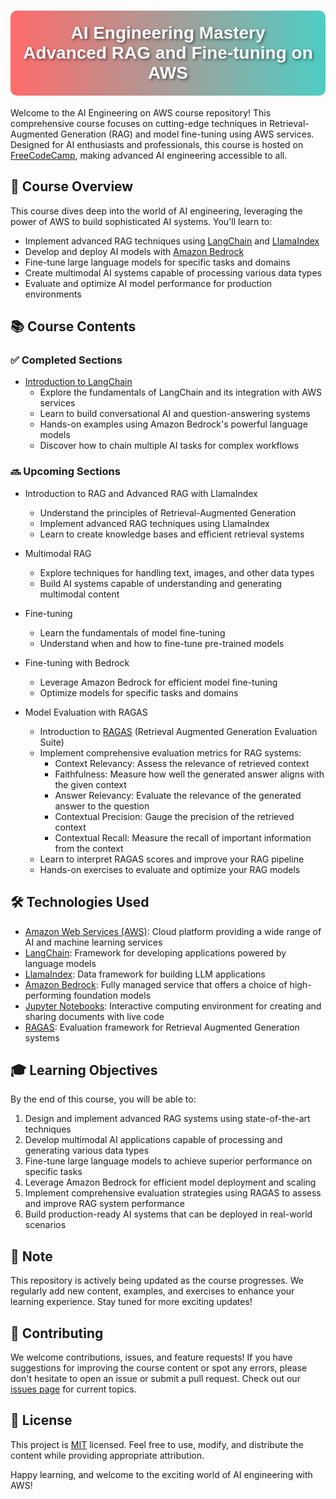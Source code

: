 
<h1 style="background: linear-gradient(to right, #ff6b6b, #4ecdc4); color: white; padding: 20px; border-radius: 10px; text-align: center; font-family: Arial, sans-serif; text-shadow: 2px 2px 4px rgba(0,0,0,0.5);">
  AI Engineering Mastery<br>Advanced RAG and Fine-tuning on AWS
</h1>

Welcome to the AI Engineering on AWS course repository! This comprehensive course focuses on cutting-edge techniques in Retrieval-Augmented Generation (RAG) and model fine-tuning using AWS services. Designed for AI enthusiasts and professionals, this course is hosted on [FreeCodeCamp](https://www.freecodecamp.org/), making advanced AI engineering accessible to all.

## 🎯 Course Overview

This course dives deep into the world of AI engineering, leveraging the power of AWS to build sophisticated AI systems. You'll learn to:

- Implement advanced RAG techniques using [LangChain](https://python.langchain.com/) and [LlamaIndex](https://www.llamaindex.ai/)
- Develop and deploy AI models with [Amazon Bedrock](https://aws.amazon.com/bedrock/)
- Fine-tune large language models for specific tasks and domains
- Create multimodal AI systems capable of processing various data types
- Evaluate and optimize AI model performance for production environments

## 📚 Course Contents

### ✅ Completed Sections

- [Introduction to LangChain](LangChain-Bedrock.ipynb)
  - Explore the fundamentals of LangChain and its integration with AWS services
  - Learn to build conversational AI and question-answering systems
  - Hands-on examples using Amazon Bedrock's powerful language models
  - Discover how to chain multiple AI tasks for complex workflows

### 🔜 Upcoming Sections

- Introduction to RAG and Advanced RAG with LlamaIndex
  - Understand the principles of Retrieval-Augmented Generation
  - Implement advanced RAG techniques using LlamaIndex
  - Learn to create knowledge bases and efficient retrieval systems

- Multimodal RAG
  - Explore techniques for handling text, images, and other data types
  - Build AI systems capable of understanding and generating multimodal content

- Fine-tuning
  - Learn the fundamentals of model fine-tuning
  - Understand when and how to fine-tune pre-trained models

- Fine-tuning with Bedrock
  - Leverage Amazon Bedrock for efficient model fine-tuning
  - Optimize models for specific tasks and domains

- Model Evaluation with RAGAS
  - Introduction to [RAGAS](https://github.com/explodinggradients/ragas) (Retrieval Augmented Generation Evaluation Suite)
  - Implement comprehensive evaluation metrics for RAG systems:
    - Context Relevancy: Assess the relevance of retrieved context
    - Faithfulness: Measure how well the generated answer aligns with the given context
    - Answer Relevancy: Evaluate the relevance of the generated answer to the question
    - Contextual Precision: Gauge the precision of the retrieved context
    - Contextual Recall: Measure the recall of important information from the context
  - Learn to interpret RAGAS scores and improve your RAG pipeline
  - Hands-on exercises to evaluate and optimize your RAG models

## 🛠 Technologies Used

- [Amazon Web Services (AWS)](https://aws.amazon.com/): Cloud platform providing a wide range of AI and machine learning services
- [LangChain](https://python.langchain.com/): Framework for developing applications powered by language models
- [LlamaIndex](https://www.llamaindex.ai/): Data framework for building LLM applications
- [Amazon Bedrock](https://aws.amazon.com/bedrock/): Fully managed service that offers a choice of high-performing foundation models
- [Jupyter Notebooks](https://jupyter.org/): Interactive computing environment for creating and sharing documents with live code
- [RAGAS](https://github.com/explodinggradients/ragas): Evaluation framework for Retrieval Augmented Generation systems



## 🎓 Learning Objectives

By the end of this course, you will be able to:

1. Design and implement advanced RAG systems using state-of-the-art techniques
2. Develop multimodal AI applications capable of processing and generating various data types
3. Fine-tune large language models to achieve superior performance on specific tasks
4. Leverage Amazon Bedrock for efficient model deployment and scaling
5. Implement comprehensive evaluation strategies using RAGAS to assess and improve RAG system performance
6. Build production-ready AI systems that can be deployed in real-world scenarios

## 📌 Note

This repository is actively being updated as the course progresses. We regularly add new content, examples, and exercises to enhance your learning experience. Stay tuned for more exciting updates!

## 🤝 Contributing

We welcome contributions, issues, and feature requests! If you have suggestions for improving the course content or spot any errors, please don't hesitate to open an issue or submit a pull request. Check out our [issues page](https://github.com/debnsuma/fcc-ai-engineering-aws/issues) for current topics.

## 📝 License

This project is [MIT](https://choosealicense.com/licenses/mit/) licensed. Feel free to use, modify, and distribute the content while providing appropriate attribution.

Happy learning, and welcome to the exciting world of AI engineering with AWS!